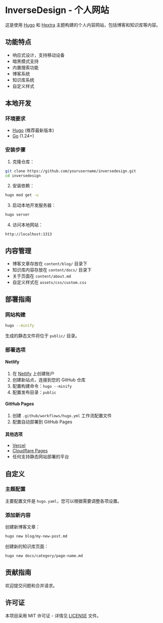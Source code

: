 # InverseDesign - 个人网站

这是使用 [Hugo](https://gohugo.io/) 和 [Hextra](https://themes.gohugo.io/themes/hextra/) 主题构建的个人内容网站，包括博客和知识库等内容。

## 功能特点

- 响应式设计，支持移动设备
- 暗黑模式支持
- 内置搜索功能
- 博客系统
- 知识库系统
- 自定义样式

## 本地开发

### 环境要求

- [Hugo](https://gohugo.io/installation/) (推荐最新版本)
- [Go](https://golang.org/dl/) (1.24+)

### 安装步骤

1. 克隆仓库：

```bash
git clone https://github.com/yourusername/inversedesign.git
cd inversedesign
```

2. 安装依赖：

```bash
hugo mod get -u
```

3. 启动本地开发服务器：

```bash
hugo server
```

4. 访问本地网站：

```
http://localhost:1313
```

## 内容管理

- 博客文章存放在 `content/blog/` 目录下
- 知识库内容存放在 `content/docs/` 目录下
- 关于页面在 `content/about.md`
- 自定义样式在 `assets/css/custom.css`

## 部署指南

### 网站构建

```bash
hugo --minify
```

生成的静态文件将位于 `public/` 目录。

### 部署选项

#### Netlify

1. 在 [Netlify](https://www.netlify.com/) 上创建账户
2. 创建新站点，连接到您的 GitHub 仓库
3. 配置构建命令：`hugo --minify`
4. 配置发布目录：`public`

#### GitHub Pages

1. 创建 `.github/workflows/hugo.yml` 工作流配置文件
2. 配置自动部署到 GitHub Pages

#### 其他选项

- [Vercel](https://vercel.com/)
- [Cloudflare Pages](https://pages.cloudflare.com/)
- 任何支持静态网站部署的平台

## 自定义

### 主题配置

主要配置文件是 `hugo.yaml`，您可以根据需要调整各项设置。

### 添加新内容

创建新博客文章：

```bash
hugo new blog/my-new-post.md
```

创建新的知识库页面：

```bash
hugo new docs/category/page-name.md
```

## 贡献指南

欢迎提交问题和合并请求。

## 许可证

本项目采用 MIT 许可证 - 详情见 [LICENSE](LICENSE) 文件。
